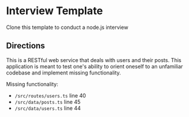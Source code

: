 # Interview Template

Clone this template to conduct a node.js interview

## Directions

This is a RESTful web service that deals with users and their posts.
This application is meant to test one's ability to orient oneself to
an unfamiliar codebase and implement missing functionality.

Missing functionality:
- `/src/routes/users.ts` line 40
- `/src/data/posts.ts` line 45
- `/src/data/users.ts` line 44